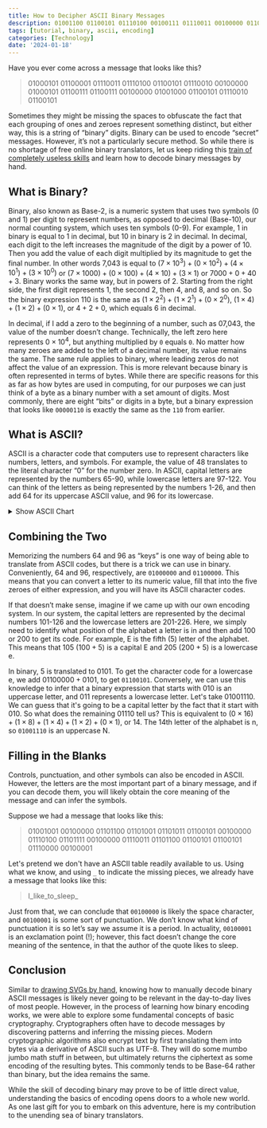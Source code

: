 ```yaml
---
title: How to Decipher ASCII Binary Messages
description: 01001100 01100101 01110100 00100111 01110011 00100000 01100100 01100101 01100011 01101111 01100100 01100101 00100000 01100010 01101001 01110100 01110011
tags: [tutorial, binary, ascii, encoding]
categories: [Technology]
date: '2024-01-18'
---
```


<script>
	import BaseConverter from '$lib/components/diagrams/binary/BaseConverter.svelte';
	import AsciiTable from '$lib/components/diagrams/binary/AsciiTable.svelte';
	import TextEncoder from '$lib/components/diagrams/binary/TextEncoder.svelte';
</script>

Have you ever come across a message that looks like this?

> 01000101 01100001 01110011 01110100 01100101 01110010 00100000 01000101 01100111 01100111 00100000 01001000 01100101 01110010 01100101


Sometimes they might be missing the spaces to obfuscate the fact that each grouping of ones and zeroes represent something distinct, but either way, this is a string of “binary” digits. Binary can be used to encode “secret” messages. However, it’s not a particularly secure method. So while there is no shortage of free online binary translators, let us keep riding this [train of completely useless skills](https://www.quangdao.com/blog/how-to-draw-svgs-in-code) and learn how to decode binary messages by hand.

## What is Binary?

Binary, also known as Base-2, is a numeric system that uses two symbols (0 and 1) per digit to represent numbers, as opposed to decimal (Base-10), our normal counting system, which uses ten symbols (0-9). For example, 1 in binary is equal to 1 in decimal, but 10 in binary is 2 in decimal. In decimal, each digit to the left increases the magnitude of the digit by a power of 10. Then you add the value of each digit multiplied by its magnitude to get the final number. In other words 7,043 is equal to $(7 × 10^3) + (0 × 10^2) + (4 × 10^1) + (3 × 10^0)$ or $(7 × 1000) + (0 × 100) + (4 × 10) + (3 × 1)$ or $7000 + 0 + 40 + 3$. Binary works the same way, but in powers of 2. Starting from the right side, the first digit represents 1, the second 2, then 4, and 8, and so on. So the binary expression 110 is the same as $(1 × 2^2) + (1×2^1) + (0×2^0)$,  $(1 × 4) + (1 × 2) + (0 × 1)$, or $4 + 2 + 0$, which equals 6 in decimal.

In decimal, if I add a zero to the beginning of a number, such as 07,043, the value of the number doesn’t change. Technically, the left zero here represents $0 × 10^4$, but anything multiplied by `0` equals `0`. No matter how many zeroes are added to the left of a decimal number, its value remains the same. The same rule applies to binary, where leading zeros do not affect the value of an expression. This is more relevant because binary is often represented in terms of bytes. While there are specific reasons for this as far as how bytes are used in computing, for our purposes we can just think of a byte as a binary number with a set amount of digits. Most commonly, there are eight “bits” or digits in a byte, but a binary expression that looks like `00000110` is exactly the same as the `110` from earlier.

<BaseConverter baseIn={2} baseOut={10} />

## What is ASCII?

ASCII is a character code that computers use to represent characters like numbers, letters, and symbols. For example, the value of 48 translates to the literal character “0” for the number zero. In ASCII, capital letters are represented by the numbers 65-90, while lowercase letters are 97-122. You can think of the letters as being represented by the numbers 1-26, and then add 64 for its uppercase ASCII value, and 96 for its lowercase.

<details>
  <summary>Show ASCII Chart</summary>
  <AsciiTable/>
</details>

## Combining the Two

Memorizing the numbers 64 and 96 as “keys” is one way of being able to translate from ASCII codes, but there is a trick we can use in binary. Conveniently, 64 and 96, respectively, are `01000000` and `01100000`. This means that you can convert a letter to its numeric value, fill that into the five zeroes of either expression, and you will have its ASCII character codes.

If that doesn’t make sense, imagine if we came up with our own encoding system. In our system, the capital letters are represented by the decimal numbers 101-126 and the lowercase letters are 201-226. Here, we simply need to identify what position of the alphabet a letter is in and then add 100 or 200 to get its code. For example, E is the fifth (5) letter of the alphabet. This means that 105 ($100 + 5$) is a capital E and 205 ($200 + 5$) is a lowercase e.

In binary, 5 is translated to 0101. To get the character code for a lowercase e, we add $01100000 + 0101$, to get `01100101`. Conversely, we can use this knowledge to infer that a binary expression that starts with 010 is an uppercase letter, and 011 represents a lowercase letter. Let's take 01001110. We can guess that it's going to be a capital letter by the fact that it start with 010. So what does the remaining 01110 tell us? This is equivalent to $(0 × 16) + (1 × 8) + (1 × 4) + (1 × 2) + (0 × 1)$, or 14. The 14th letter of the alphabet is n, so `01001110` is an uppercase N.

## Filling in the Blanks

Controls, punctuation, and other symbols can also be encoded in ASCII. However, the letters are the most important part of a binary message, and if you can decode them, you will likely obtain the core meaning of the message and can infer the symbols.

Suppose we had a message that looks like this:

> 01001001 00100000 01101100 01101001 01101011 01100101 00100000 01110100 01101111 00100000 01110011 01101100 01100101 01100101 01110000 00100001

Let's pretend we don't have an ASCII table readily available to us. Using what we know, and using `_` to indicate the missing pieces, we already have a message that looks like this:

> I\_like\_to\_sleep\_

Just from that, we can conclude that `00100000` is likely the space character, and `00100001` is some sort of punctuation. We don’t know what kind of punctuation it is so let’s say we assume it is a period. In actuality, `00100001` is an exclamation point (!); however, this fact doesn’t change the core meaning of the sentence, in that the author of the quote likes to sleep.

## Conclusion

Similar to [drawing SVGs by hand](https://www.quangdao.com/blog/how-to-draw-svgs-in-code), knowing how to manually decode binary ASCII messages is likely never going to be relevant in the day-to-day lives of most people. However, in the process of learning how binary encoding works, we were able to explore some fundamental concepts of basic cryptography. Cryptographers often have to decode messages by discovering patterns and inferring the missing pieces. Modern cryptographic algorithms also encrypt text by first translating them into bytes via a derivative of ASCII such as UTF-8. They will do some mumbo jumbo math stuff in between, but ultimately returns the ciphertext as some encoding of the resulting bytes. This commonly tends to be Base-64 rather than binary, but the idea remains the same.

While the skill of decoding binary may prove to be of little direct value, understanding the basics of encoding opens doors to a whole new world. As one last gift for you to embark on this adventure, here is my contribution to the unending sea of binary translators.

<TextEncoder base={2} />
